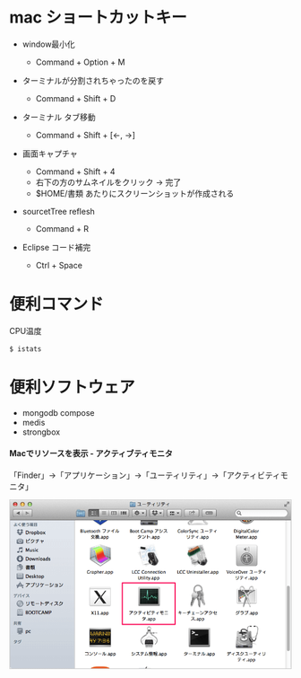 # mac ショートカットキー


* window最小化
    * Command + Option + M
    
* ターミナルが分割されちゃったのを戻す
    * Command + Shift + D
* ターミナル タブ移動    
    * Command + Shift + [←, →]
    
* 画面キャプチャ
	* Command + Shift + 4
	* 右下の方のサムネイルをクリック -> 完了
	* $HOME/書類 あたりにスクリーンショットが作成される
	
* sourcetTree reflesh
	* Command + R
* Eclipse コード補完 
    * Ctrl + Space

# 便利コマンド

CPU温度
```
$ istats
```


# 便利ソフトウェア

* mongodb compose
* medis	
* strongbox


#### Macでリソースを表示 - アクティブティモニタ

「Finder」→「アプリケーション」→「ユーティリティ」→「アクティビティモニタ」

![](file/mac_007/image00100.png)

    
    
